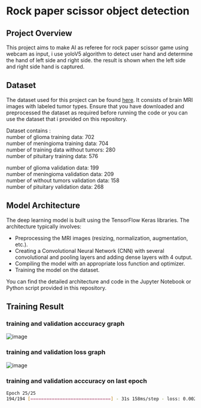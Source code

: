 # Rock paper scissor object detection

## Project Overview

This project aims to make AI as referee for rock paper scissor game using webcam as input, i use yoloV5 algorithm to detect user hand and determine the hand of left side and right side. the result is shown when the left side and right side hand is captured.

## Dataset

The dataset used for this project can be found [here](https://www.kaggle.com/datasets/navoneel/brain-mri-images-for-brain-tumor-detection/data). It consists of brain MRI images with labeled tumor types. Ensure that you have downloaded and preprocessed the dataset as required before running the code or you can use the dataset that i provided on this repository.

Dataset contains :<br>
number of glioma training data: 702 <br>
number of meningioma training data: 704<br>
number of training data without tumors: 280<br>
number of pituitary training data: 576<br>

number of glioma validation data: 199<br>
number of meningioma validation data: 209<br>
number of without tumors validation data: 158<br>
number of pituitary validation data: 268<br>


## Model Architecture

The deep learning model is built using the TensorFlow Keras libraries. The architecture typically involves:

- Preprocessing the MRI images (resizing, normalization, augmentation, etc.).
- Creating a Convolutional Neural Network (CNN) with several convolutional and pooling layers and adding dense layers with 4 output.
- Compiling the model with an appropriate loss function and optimizer.
- Training the model on the dataset.

You can find the detailed architecture and code in the Jupyter Notebook or Python script provided in this repository.

## Training Result
### training and validation acccuracy graph
![image](https://github.com/Benedixx/Brain-Tumor-Classification-tensorflow/assets/97221880/8d4be853-37a6-4ded-af6f-de1557620553)

### training and validation loss graph
![image](https://github.com/Benedixx/Brain-Tumor-Classification-tensorflow/assets/97221880/85623827-4d56-41fd-9b58-9eb88f9dbdae)

### training and validation acccuracy on last epoch
```bash
Epoch 25/25
194/194 [==============================] - 31s 158ms/step - loss: 0.0020 - accuracy: 0.9990 - val_loss: 1.3206e-04 - val_accuracy: 1.0000
```
